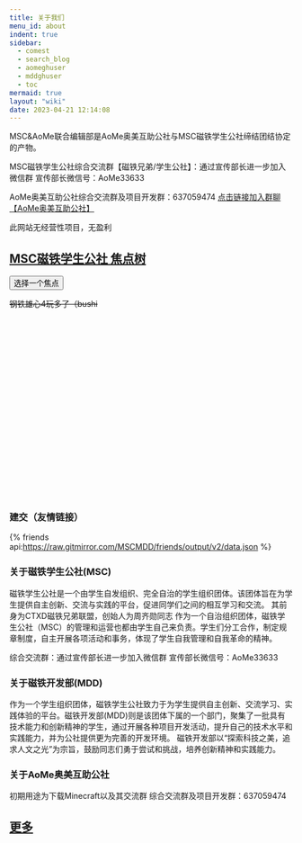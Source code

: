 ```yaml
---
title: 关于我们
menu_id: about
indent: true
sidebar:
  - comest
  - search_blog
  - aomeghuser
  - mddghuser
  - toc
mermaid: true
layout: "wiki"
date: 2023-04-21 12:14:08
---
```

<script src="https://cdn.bootcdn.net/ajax/libs/echarts/5.4.2/echarts.min.js"></script>

MSC&AoMe联合编辑部是AoMe奥美互助公社与MSC磁铁学生公社缔结团结协定的产物。

MSC磁铁学生公社综合交流群【磁铁兄弟/学生公社】：通过宣传部长进一步加入微信群
宣传部长微信号：AoMe33633

AoMe奥美互助公社综合交流群及项目开发群：637059474 
[点击链接加入群聊【AoMe奥美互助公社】](https://qm.qq.com/cgi-bin/qm/qr?k=shjQh0mRBRidgHsq-PVamzyLEDBKaeSj&jump_from=webapi&authKey=YL3iDXkmH6nQhIVgpA0JxiNR3aK5RzjqUfzQPPcA/Uikz500YgRmMYK7eKW8xIO+)

此网站无经营性项目，无盈利 

## [MSC磁铁学生公社 焦点树](focus)

<button class="bttn-unite bttn-lg bttn-primary" onclick="location.href='./focus'">选择一个焦点</button>

~~钢铁雄心4玩多了（bushi~~

<script>
function switchPostChart () {
  // 这里为了统一颜色选取的是 “明暗模式” 下的两种字体颜色，也可以自己定义
  let color = document.documentElement.getAttribute('data-theme') === null ? '#fff' : '#000'
  
  if (document.getElementById('categories-chart')) {
    let categoriesOptionNew = categoriesOption
    categoriesOptionNew.textStyle.color = color
    categoriesOptionNew.title.textStyle.color = color
    categoriesOptionNew.legend.textStyle.color = color
    categoriesChart.setOption(categoriesOptionNew)
  }
}
</script>
<!-- 文章分类统计图 -->
<div id="categories-chart"  style="border-radius: 8px; height: 300px; padding: 10px;"></div>

### 建交（友情链接）
{% friends api:https://raw.gitmirror.com/MSCMDD/friends/output/v2/data.json %}

### 关于磁铁学生公社(MSC)
磁铁学生公社是一个由学生自发组织、完全自治的学生组织团体。该团体旨在为学生提供自主创新、交流与实践的平台，促进同学们之间的相互学习和交流。
其前身为CTXD磁铁兄弟联盟，创始人为周齐勋同志
作为一个自治组织团体，磁铁学生公社（MSC）的管理和运营也都由学生自己来负责。学生们分工合作，制定规章制度，自主开展各项活动和事务，体现了学生自我管理和自我革命的精神。

综合交流群：通过宣传部长进一步加入微信群
宣传部长微信号：AoMe33633

### 关于磁铁开发部(MDD)
作为一个学生组织团体，磁铁学生公社致力于为学生提供自主创新、交流学习、实践体验的平台。磁铁开发部(MDD)则是该团体下属的一个部门，聚集了一批具有技术能力和创新精神的学生，通过开展各种项目开发活动，提升自己的技术水平和实践能力，并为公社提供更为完善的开发环境。
磁铁开发部以“探索科技之美，追求人文之光”为宗旨，鼓励同志们勇于尝试和挑战，培养创新精神和实践能力。

### 关于AoMe奥美互助公社
初期用途为下载Minecraft以及其交流群
综合交流群及项目开发群：637059474 

## [更多](https://mscmdd.github.io/document/about/)
